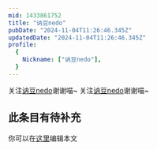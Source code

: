 ```yaml
---
mid: 1433861752
title: "讷豆nedo"
pubDate: "2024-11-04T11:26:46.345Z"
updatedDate: "2024-11-04T11:26:46.345Z"
profile:
  {
    Nickname: ["讷豆nedo"],
  }
---
```


关注[讷豆nedo](https://space.bilibili.com/1433861752)谢谢喵~ 关注[讷豆nedo](https://space.bilibili.com/1433861752)谢谢喵~

## 此条目有待补充
你可以在[这里](https://github.com/Yuhanawa/VTuber.ICU-Content/edit/master/v/讷豆nedo/index.md)编辑本文
